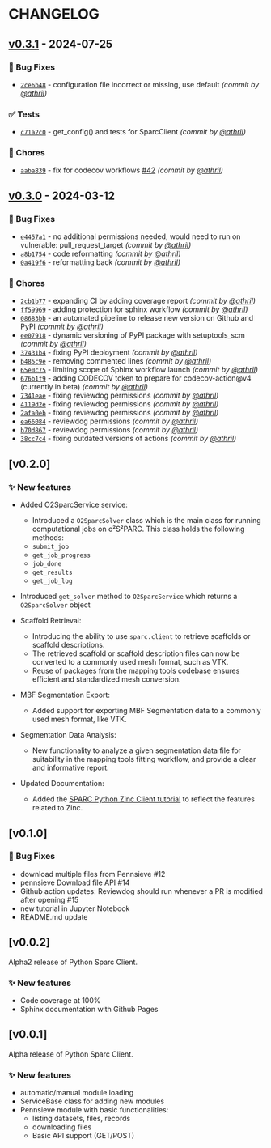 # CHANGELOG

## [v0.3.1] - 2024-07-25
### :bug: Bug Fixes
- [`2ce6b48`](https://github.com/nih-sparc/sparc.client/commit/2ce6b4877aef91aa5e82b77556c1c2bd89a4d3e8) - configuration file incorrect or missing, use default *(commit by [@athril](https://github.com/athril))*

### :white_check_mark: Tests
- [`c71a2c0`](https://github.com/nih-sparc/sparc.client/commit/c71a2c044bdf987f7032f39ca07b662cb85f54ef) - get_config() and tests for SparcClient *(commit by [@athril](https://github.com/athril))*

### :wrench: Chores
- [`aaba839`](https://github.com/nih-sparc/sparc.client/commit/aaba8394670c78829704ae94610f90903285c4f8) - fix for codecov workflows [#42](https://github.com/nih-sparc/sparc.client/pull/42) *(commit by [@athril](https://github.com/athril))*


## [v0.3.0] - 2024-03-12
### :bug: Bug Fixes
- [`e4457a1`](https://github.com/nih-sparc/sparc.client/commit/e4457a1e783fdd4bdaad259de5b4e64f271ed20c) - no additional permissions needed, would need to run on vulnerable: pull_request_target *(commit by [@athril](https://github.com/athril))*
- [`a8b1754`](https://github.com/nih-sparc/sparc.client/commit/a8b17546d4988a2036df66451abb94c85b217740) - code reformatting *(commit by [@athril](https://github.com/athril))*
- [`0a419f6`](https://github.com/nih-sparc/sparc.client/commit/0a419f6f95b37669c5c8f44fb126c3e6aaae6351) - reformatting back *(commit by [@athril](https://github.com/athril))*

### :wrench: Chores
- [`2cb1b77`](https://github.com/nih-sparc/sparc.client/commit/2cb1b77e3faca44089f483ad323656b5aa01f985) - expanding CI by adding coverage report *(commit by [@athril](https://github.com/athril))*
- [`ff59969`](https://github.com/nih-sparc/sparc.client/commit/ff59969313c37a548282e64a0f9e476d77b444a5) - adding protection for sphinx workflow *(commit by [@athril](https://github.com/athril))*
- [`08683bb`](https://github.com/nih-sparc/sparc.client/commit/08683bb2a0f00f11f0898978e96236ce26f7c479) - an automated pipeline to release new version on Github and PyPI *(commit by [@athril](https://github.com/athril))*
- [`ee07918`](https://github.com/nih-sparc/sparc.client/commit/ee0791851daea7d0ea0dd48a3db5bfee96fbefaa) - dynamic versioning of PyPI package with setuptools_scm *(commit by [@athril](https://github.com/athril))*
- [`37431b4`](https://github.com/nih-sparc/sparc.client/commit/37431b42ead4eae38d8adbacafabb78bbb82f292) - fixing PyPI deployment *(commit by [@athril](https://github.com/athril))*
- [`b485c9e`](https://github.com/nih-sparc/sparc.client/commit/b485c9e6c3d827a9abe1f0f1ab95e981e5ff31aa) - removing commented lines *(commit by [@athril](https://github.com/athril))*
- [`65e0c75`](https://github.com/nih-sparc/sparc.client/commit/65e0c7528803a3d1292526830574213c1f2b55bd) - limiting scope of Sphinx workflow launch *(commit by [@athril](https://github.com/athril))*
- [`676b1f9`](https://github.com/nih-sparc/sparc.client/commit/676b1f9f7d34a661c03fd62b0d11fde48a16e938) - adding CODECOV token to prepare for codecov-action@v4 (currently in beta) *(commit by [@athril](https://github.com/athril))*
- [`7341eae`](https://github.com/nih-sparc/sparc.client/commit/7341eaebf1323a1aa98150038b321d6da190f42b) - fixing reviewdog permissions *(commit by [@athril](https://github.com/athril))*
- [`4119d2e`](https://github.com/nih-sparc/sparc.client/commit/4119d2ebf0bad418895f505704d3b36da5fb376c) - fixing reviewdog permissions *(commit by [@athril](https://github.com/athril))*
- [`2afa0eb`](https://github.com/nih-sparc/sparc.client/commit/2afa0eb4ca6260ce1438d6bceb796c7b90a2d6c2) - fixing reviewdog permissions *(commit by [@athril](https://github.com/athril))*
- [`ea66084`](https://github.com/nih-sparc/sparc.client/commit/ea660848a269fb9b842c2db2e42a0d586ab23886) - reviewdog permissions *(commit by [@athril](https://github.com/athril))*
- [`b70d867`](https://github.com/nih-sparc/sparc.client/commit/b70d8672d202e25a7b74058a290063c3eb6eef9b) - reviewdog permissions *(commit by [@athril](https://github.com/athril))*
- [`38cc7c4`](https://github.com/nih-sparc/sparc.client/commit/38cc7c4b730b52e8176f3be17146acb10163d9bc) - fixing outdated versions of actions *(commit by [@athril](https://github.com/athril))*


## [v0.2.0]

### :sparkles: New features

- Added O2SparcService service:

  * Introduced a `O2SparcSolver` class which is the main class for running computational jobs on o²S²PARC. This class holds the following methods:
  * `submit_job`
  * `get_job_progress`
  * `job_done`
  * `get_results`
  * `get_job_log`

- Introduced `get_solver` method to `O2SparcService` which returns a `O2SparcSolver` object

- Scaffold Retrieval:

  * Introducing the ability to use `sparc.client` to retrieve scaffolds or scaffold descriptions.
  * The retrieved scaffold or scaffold description files can now be converted to a commonly used mesh format, such as VTK.
  * Reuse of packages from the mapping tools codebase ensures efficient and standardized mesh conversion.

- MBF Segmentation Export:

  * Added support for exporting MBF Segmentation data to a commonly used mesh format, like VTK.

- Segmentation Data Analysis:

  * New functionality to analyze a given segmentation data file for suitability in the mapping tools fitting workflow, and provide a clear and informative report.

- Updated Documentation:

  * Added the [SPARC Python Zinc Client tutorial](https://github.com/nih-sparc/sparc.client/blob/main/docs/tutorial-zinc.ipynb) to reflect the features related to Zinc.


## [v0.1.0]

### :bug: Bug Fixes

- download multiple files from Pennsieve #12
- pennsieve Download file API #14
- Github action updates: Reviewdog should run whenever a PR is modified after opening #15
- new tutorial in Jupyter Notebook
- README.md update

## [v0.0.2]

Alpha2 release of Python Sparc Client.

### :sparkles: New features

- Code coverage at 100%
- Sphinx documentation with Github Pages

## [v0.0.1]

Alpha release of Python Sparc Client.

### :sparkles: New features

- automatic/manual module loading
- ServiceBase class for adding new modules
- Pennsieve module with basic functionalities:
  * listing datasets, files, records
  * downloading files
  * Basic API support (GET/POST)

[v0.3.0]: https://github.com/nih-sparc/sparc.client/compare/v0.2.0...v0.3.0
[v0.3.1]: https://github.com/nih-sparc/sparc.client/compare/v0.3.0...v0.3.1
